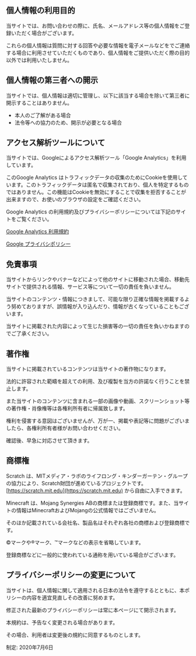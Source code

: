 ## 個人情報の利用目的

当サイトでは、お問い合わせの際に、氏名、メールアドレス等の個人情報をご登録いただく場合がございます。

これらの個人情報は質問に対する回答や必要な情報を電子メールなどをでご連絡する場合に利用させていただくものであり、個人情報をご提供いただく際の目的以外では利用いたしません。

## 個人情報の第三者への開示

当サイトでは、個人情報は適切に管理し、以下に該当する場合を除いて第三者に開示することはありません。

- 本人のご了解がある場合
- 法令等への協力のため、開示が必要となる場合

## アクセス解析ツールについて

当サイトでは、Googleによるアクセス解析ツール「Google Analytics」を利用しています。

このGoogle Analytics はトラフィックデータの収集のためにCookieを使用しています。このトラフィックデータは匿名で収集されており、個人を特定するものではありません。この機能はCookieを無効にすることで収集を拒否することが出来ますので、お使いのブラウザの設定をご確認ください。

Google Analytics の利用規約及びプライバシーポリシーについては下記のサイトをご覧ください。

[Google Analytics 利用規約](https://marketingplatform.google.com/about/analytics/terms/jp/)

[Google プライバシポリシー](https://policies.google.com/technologies/partner-sites?hl=ja)

## 免責事項

当サイトからリンクやバナーなどによって他のサイトに移動された場合、移動先サイトで提供される情報、サービス等について一切の責任を負いません。

当サイトのコンテンツ・情報につきまして、可能な限り正確な情報を掲載するよう努めておりますが、誤情報が入り込んだり、情報が古くなっていることもございます。

当サイトに掲載された内容によって生じた損害等の一切の責任を負いかねますのでご了承ください。

## 著作権
当サイトに掲載されているコンテンツは当サイトの著作物になります。

法的に許容された範疇を超えての利用、及び複製を当方の許諾なく行うことを禁止します。

また当サイトのコンテンツに含まれる一部の画像や動画、スクリーンショット等の著作権・肖像権等は各権利所有者に帰属致します。

権利を侵害する意図はございませんが、万が一、掲載や表記等に問題がございましたら、各権利所有者様がお問い合わせください。

確認後、早急に対応させて頂きます。

## 商標権
Scratch は、MITメディア・ラボのライフロング・キンダーガーテン・グループの協力により、Scratch財団が進めているプロジェクトです。[https://scratch.mit.edu](https://scratch.mit.edu) から自由に入手できます。

Minecraft は、Mojang Synergies ABの商標または登録商標です。また、当サイトの情報はMinecraftおよびMojangの公式情報ではございません。

そのほか記載されている会社名、製品名はそれぞれ各社の商標および登録商標です。

©マークや®マーク、™マークなどの表示を省略しています。

登録商標などに一般的に使われている通称を用いている場合がございます。

## プライバシーポリシーの変更について

当サイトは、個人情報に関して適用される日本の法令を遵守するとともに、本ポリシーの内容を適宜見直しその改善に努めます。

修正された最新のプライバシーポリシーは常に本ページにて開示されます。

本規約は、予告なく変更される場合があります。

その場合、利用者は変更後の規約に同意するものとします。

制定: 2020年7月6日
